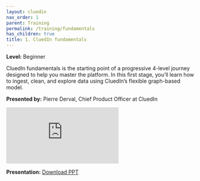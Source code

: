 ```yaml
---
layout: cluedin
nav_order: 1
parent: Training
permalink: /training/fundamentals
has_children: true
title: 1. CluedIn fundamentals
---
```


**Level:** Beginner

CluedIn fundamentals is the starting point of a progressive 4-level journey designed to help you master the platform. In this first stage, you’ll learn how to ingest, clean, and explore data using CluedIn’s flexible graph-based model.

**Presented by:** Pierre Derval, Chief Product Officer at CluedIn

<div class="videoFrame">
<iframe src="https://player.vimeo.com/video/1119472108?badge=0&amp;autopause=0&amp;player_id=0&amp;app_id=58479" frameborder="0" allow="autoplay; fullscreen; picture-in-picture; clipboard-write;" title="CluedIn Fundamentals"></iframe>
</div>

**Presentation:** <a href="../../../assets/other/training-ppt/cluedin-fundamentals.pptx" download>Download PPT</a>